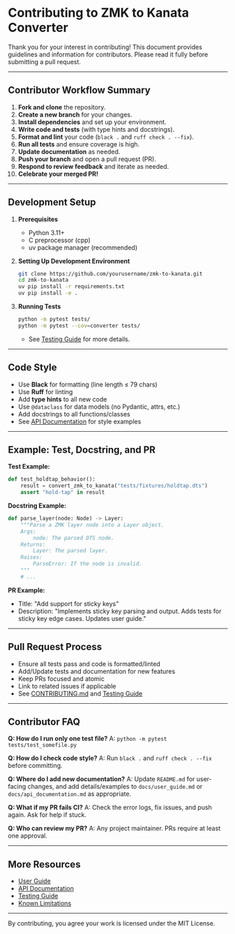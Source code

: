 # Contributing to ZMK to Kanata Converter

Thank you for your interest in contributing! This document provides
guidelines and information for contributors. Please read it fully before
submitting a pull request.

---

## Contributor Workflow Summary

1. **Fork and clone** the repository.
2. **Create a new branch** for your changes.
3. **Install dependencies** and set up your environment.
4. **Write code and tests** (with type hints and docstrings).
5. **Format and lint** your code (`black .` and `ruff check . --fix`).
6. **Run all tests** and ensure coverage is high.
7. **Update documentation** as needed.
8. **Push your branch** and open a pull request (PR).
9. **Respond to review feedback** and iterate as needed.
10. **Celebrate your merged PR!**

---

## Development Setup

1. **Prerequisites**
   - Python 3.11+
   - C preprocessor (cpp)
   - uv package manager (recommended)

2. **Setting Up Development Environment**
   ```bash
   git clone https://github.com/yourusername/zmk-to-kanata.git
   cd zmk-to-kanata
   uv pip install -r requirements.txt
   uv pip install -e .
   ```

3. **Running Tests**
   ```bash
   python -m pytest tests/
   python -m pytest --cov=converter tests/
   ```
   - See [Testing Guide](docs/testing_guide.md) for more details.

---

## Code Style

- Use **Black** for formatting (line length ≤ 79 chars)
- Use **Ruff** for linting
- Add **type hints** to all new code
- Use `@dataclass` for data models (no Pydantic, attrs, etc.)
- Add docstrings to all functions/classes
- See [API Documentation](docs/api_documentation.md) for style examples

---

## Example: Test, Docstring, and PR

**Test Example:**
```python
def test_holdtap_behavior():
    result = convert_zmk_to_kanata("tests/fixtures/holdtap.dts")
    assert "hold-tap" in result
```

**Docstring Example:**
```python
def parse_layer(node: Node) -> Layer:
    """Parse a ZMK layer node into a Layer object.
    Args:
        node: The parsed DTS node.
    Returns:
        Layer: The parsed layer.
    Raises:
        ParseError: If the node is invalid.
    """
    # ...
```

**PR Example:**
- Title: "Add support for sticky keys"
- Description: "Implements sticky key parsing and output. Adds tests for
  sticky key edge cases. Updates user guide."

---

## Pull Request Process

- Ensure all tests pass and code is formatted/linted
- Add/Update tests and documentation for new features
- Keep PRs focused and atomic
- Link to related issues if applicable
- See [CONTRIBUTING.md](CONTRIBUTING.md) and [Testing Guide](docs/testing_guide.md)

---

## Contributor FAQ

**Q: How do I run only one test file?**
A: `python -m pytest tests/test_somefile.py`

**Q: How do I check code style?**
A: Run `black .` and `ruff check . --fix` before committing.

**Q: Where do I add new documentation?**
A: Update `README.md` for user-facing changes, and add details/examples to
`docs/user_guide.md` or `docs/api_documentation.md` as appropriate.

**Q: What if my PR fails CI?**
A: Check the error logs, fix issues, and push again. Ask for help if stuck.

**Q: Who can review my PR?**
A: Any project maintainer. PRs require at least one approval.

---

## More Resources
- [User Guide](docs/user_guide.md)
- [API Documentation](docs/api_documentation.md)
- [Testing Guide](docs/testing_guide.md)
- [Known Limitations](docs/known_limitations.md)

---

By contributing, you agree your work is licensed under the MIT License. 